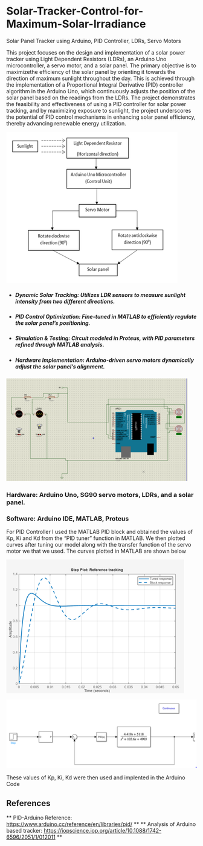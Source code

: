 # Solar-Tracker-Control-for-Maximum-Solar-Irradiance
Solar Panel Tracker using Arduino, PID Controller, LDRs, Servo Motors

This project focuses on the design and implementation of a solar power tracker using Light Dependent Resistors (LDRs), an Arduino Uno microcontroller, a servo motor, and a solar panel. The primary objective is to maximizethe efficiency of the solar panel by orienting it towards the direction of maximum sunlight throughout the day. This is achieved through the implementation of a Proportional Integral Derivative (PID) controller algorithm in the Arduino Uno, which continuously adjusts the position of the solar panel based on the readings from the LDRs. The project demonstrates the feasibility and effectiveness of using a PID controller for solar power tracking, and by maximizing exposure to sunlight, the project underscores the potential of PID control mechanisms in enhancing solar panel efficiency, thereby advancing renewable energy utilization.

![BlockDiagram](SolarTracker.PNG)

- ##### **Dynamic Solar Tracking:** Utilizes LDR sensors to measure sunlight intensity from two different directions. #####  
- ##### **PID Control Optimization:** Fine-tuned in MATLAB to efficiently regulate the solar panel’s positioning.  #####
- ##### **Simulation & Testing:** Circuit modeled in Proteus, with PID parameters refined through MATLAB analysis. ##### 
- ##### **Hardware Implementation:** Arduino-driven servo motors dynamically adjust the solar panel’s alignment. #####

![Proteus Simulation](proteussim.PNG)

### Hardware: Arduino Uno, SG90 servo motors, LDRs, and a solar panel. ###
### Software: Arduino IDE, MATLAB, Proteus ###

For PID Controller I used the MATLAB PID block and obtained the values of Kp, Ki and Kd from the “PID tuner” function in MATLAB. We then plotted curves after tuning our model along with the transfer function of the servo motor we that we used. The curves plotted in MATLAB are shown below

![MATLAB](matlab.PNG)

![Simulink](simulink.PNG)

These values of Kp, Ki, Kd were then used and implented in the Arduino Code

## References ##
** PID-Arduino Reference: https://www.arduino.cc/reference/en/libraries/pid/ **
** Analysis of Arduino based tracker: https://iopscience.iop.org/article/10.1088/1742-6596/2051/1/012011 **



